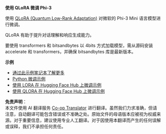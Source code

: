 <!--
CO_OP_TRANSLATOR_METADATA:
{
  "original_hash": "54b6b824568d4decb574b9e117c4f5f7",
  "translation_date": "2025-07-17T08:17:05+00:00",
  "source_file": "md/03.FineTuning/FineTuning_Qlora.md",
  "language_code": "zh"
}
-->
**使用 QLoRA 微调 Phi-3**

使用 [QLoRA (Quantum Low-Rank Adaptation)](https://github.com/artidoro/qlora) 对微软的 Phi-3 Mini 语言模型进行微调。

QLoRA 有助于提升对话理解和响应生成能力。

要使用 transformers 和 bitsandbytes 以 4bits 方式加载模型，需从源码安装 accelerate 和 transformers，并确保 bitsandbytes 库是最新版本。

**示例**
- [通过此示例笔记本了解更多](../../../../code/03.Finetuning/Phi_3_Inference_Finetuning.ipynb)
- [Python 微调示例](../../../../code/03.Finetuning/FineTrainingScript.py)
- [使用 LORA 在 Hugging Face Hub 上微调示例](../../../../code/03.Finetuning/Phi-3-finetune-lora-python.ipynb)
- [使用 QLORA 在 Hugging Face Hub 上微调示例](../../../../code/03.Finetuning/Phi-3-finetune-qlora-python.ipynb)

**免责声明**：  
本文件使用 AI 翻译服务 [Co-op Translator](https://github.com/Azure/co-op-translator) 进行翻译。虽然我们力求准确，但请注意，自动翻译可能包含错误或不准确之处。原始文件的母语版本应被视为权威来源。对于重要信息，建议使用专业人工翻译。对于因使用本翻译而产生的任何误解或误释，我们不承担任何责任。